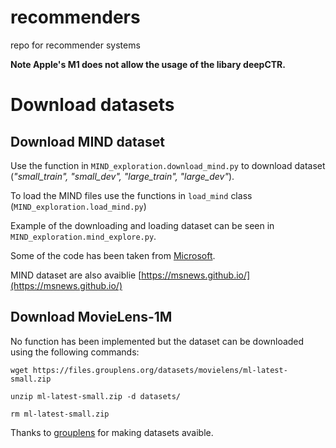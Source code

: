 # recommenders
repo for recommender systems

**Note Apple's M1 does not allow the usage of the libary deepCTR.**


# Download datasets

## Download MIND dataset
Use the function in ```MIND_exploration.download_mind.py``` to download dataset (*"small_train", "small_dev", "large_train", "large_dev"*).

To load the MIND files use the functions in ```load_mind``` class (```MIND_exploration.load_mind.py```)

Example of the downloading and loading dataset can be seen in ```MIND_exploration.mind_explore.py```. 

Some of the code has been taken from [Microsoft](https://docs.microsoft.com/en-us/azure/open-datasets/dataset-microsoft-news?tabs=azureml-opendatasets). 

MIND dataset are also avaiblie [https://msnews.github.io/](https://msnews.github.io/)

## Download MovieLens-1M

No function has been implemented but the dataset can be downloaded using the following commands: 

``` 
wget https://files.grouplens.org/datasets/movielens/ml-latest-small.zip

unzip ml-latest-small.zip -d datasets/

rm ml-latest-small.zip

```

Thanks to [grouplens](https://grouplens.org/datasets/movielens/) for making datasets avaible. 